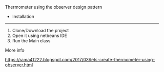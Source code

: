 Thermometer using the observer design pattern

* Installation
_______________
1. Clone/Download the project
2. Open it using netbeans IDE
3. Run the Main class

More info

https://rama41222.blogspot.com/2017/03/lets-create-thermometer-using-observer.html
